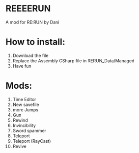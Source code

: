 # REEEERUN
A mod for RE:RUN by Dani

# How to install:
1. Download the file
2. Replace the Assembly CSharp file in RERUN_Data/Managed
3. Have fun

# Mods:
1. Time Editor
2. New savefile
3. more Jumps
4. Gun
5. Rewind
6. Invincibility
7. Sword spammer
8. Teleport
9. Teleport (RayCast)
10. Revive
